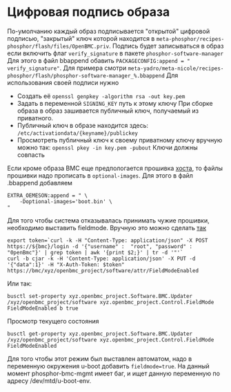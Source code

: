 
# Цифровая подпись образа
По-умолчанию каждый образ подписывается "открытой" цифровой подписью, "закрытый" ключ которой находится в `meta-phosphor/recipes-phosphor/flash/files/OpenBMC.priv`.
Подпись будет записываться  в образ если включить флаг `verify_signature` в пакете `phosphor-software-manager`
Для этого в файл bbappend обавить
`PACKAGECONFIG:append = " verify_signature"`. Для примера смотри `meta-yadro/meta-nicole/recipes-phosphor/flash/phosphor-software-manager_%.bbappend`
Для использования своей подписи нужно
- Создать её `openssl genpkey -algorithm rsa -out key.pem`
- Задать в переменной `SIGNING_KEY` путь к этому ключу
При сборке образа в образ зашивается публичный ключ, получаемый из приватного.
- Публичный ключ в образе находится здесь: `/etc/activationdata/{keyname}/publickey`
- Просмотреть публичный ключ к своему приватному ключу вручную можно так: `openssl pkey -in key.pem -pubout`
Ключи должны совпасть

Если кроме образа BMC еще предпологается прошивка [хоста](host_firmware_update.md), то файлы прошивки надо прописать в `optional-images`. Для этого в файл .bbappend добавляем
```
EXTRA_OEMESON:append = " \
    -Doptional-images='boot.bin' \
"
```

Для того чтобы система отказывалась принимать чужие прошивки, необходимо выставить fieldmode.
Вручную это можно сделать [так](https://github.com/openbmc/docs/blob/master/architecture/code-update/code-update.md#software-field-mode)
```
export token=`curl -k -H "Content-Type: application/json" -X POST https://${bmc}/login -d '{"username" :  "root", "password" :  "0penBmc"}' | grep token | awk '{print $2;}' | tr -d '"'`
curl -b cjar -k -H 'Content-Type: application/json' -X PUT -d '{"data":1}' -H "X-Auth-Token: $token" https://bmc/xyz/openbmc_project/software/attr/FieldModeEnabled
```
Или так:
```
busctl set-property xyz.openbmc_project.Software.BMC.Updater /xyz/openbmc_project/software xyz.openbmc_project.Control.FieldMode FieldModeEnabled b true
```
Просмотр текущего состояния
```
busctl get-property xyz.openbmc_project.Software.BMC.Updater /xyz/openbmc_project/software xyz.openbmc_project.Control.FieldMode FieldModeEnabled
```
Для того чтобы этот режим был выставлен автоматом, надо в переменную окружения u-boot добавить `fieldmode=true`. На данный момент phosphor-bmc-mgmt имеет баг, и ищет данную переменную по адресу  /dev/mtd/u-boot-env.